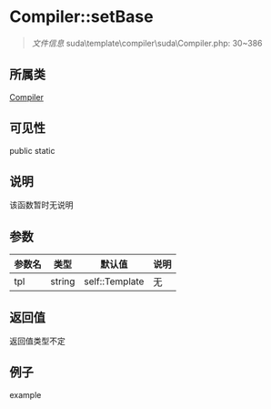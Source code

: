 # Compiler::setBase

> *文件信息* suda\template\compiler\suda\Compiler.php: 30~386
## 所属类 

[Compiler](../Compiler.md)

## 可见性

  public  static
## 说明

该函数暂时无说明

## 参数

| 参数名 | 类型 | 默认值 | 说明 |
|--------|-----|-------|-------|
| tpl |  string | self::Template | 无 |

## 返回值
返回值类型不定

## 例子

example